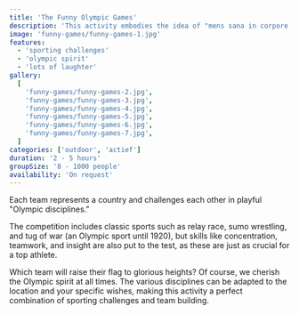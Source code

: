 ```yaml
---
title: 'The Funny Olympic Games'
description: 'This activity embodies the idea of "mens sana in corpore sano" - a healthy mind in a healthy body.'
image: 'funny-games/funny-games-1.jpg'
features:
  - 'sporting challenges'
  - 'olympic spirit'
  - 'lots of laughter'
gallery:
  [
    'funny-games/funny-games-2.jpg',
    'funny-games/funny-games-3.jpg',
    'funny-games/funny-games-4.jpg',
    'funny-games/funny-games-5.jpg',
    'funny-games/funny-games-6.jpg',
    'funny-games/funny-games-7.jpg',
  ]
categories: ['outdoor', 'actief']
duration: '2 - 5 hours'
groupSize: '8 - 1000 people'
availability: 'On request'
---
```


Each team represents a country and challenges each other in playful "Olympic disciplines."

The competition includes classic sports such as relay race, sumo wrestling, and tug of war (an Olympic sport until 1920), but skills like concentration, teamwork, and insight are also put to the test, as these are just as crucial for a top athlete.

Which team will raise their flag to glorious heights? Of course, we cherish the Olympic spirit at all times. The various disciplines can be adapted to the location and your specific wishes, making this activity a perfect combination of sporting challenges and team building.
